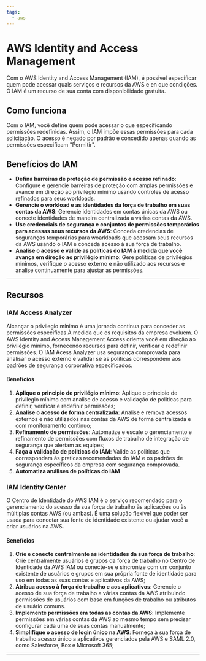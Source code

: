 ```yaml
---
tags:
  - aws
---
```


# AWS Identity and Access Management

Com o AWS Identity and Access Management (IAM), é possivel especificar quem pode acessar quais serviços e recursos da AWS e en que condições. O IAM é um recurso de sua conta com disponibilidade gratuita.

## Como funciona
Com o IAM,  você define quem pode acessar o que especificando permissões redefinidas. Assim, o IAM impõe essas permissões para cada solicitação. O acesso é negado por padrão e concedido apenas quando as permissões especificam "Permitir".

## Benefícios do IAM
- **Defina barreiras de proteção de permissão e acesso refinado**: Configure e gerencie barreiras de proteção com amplas permissões e avance em direção ao privilegio mínimo usando controles de acesso refinados para seus workloads. 
- **Gerencie o workload e as identidades da força de trabalho em suas contas da AWS**: Gerencie identidades em contas únicas da AWS ou conecte identidades de maneira centralizada a várias contas da AWS.
- **Use credenciais de segurança e conjuntos de permissões temporários para acessas seus recursos da AWS**: Conceda credencias de seguranças temporárias para woarkloads que acessam seus recursos da AWS usando o IAM e conceda acesso à sua força de trabalho. 
- **Analise o acesso e valide as políticas do IAM à medida que você avança em direção ao privilégio mínimo**: Gere politicas de privilégios mínimos, verifique o acesso externo e não utilizado aos recursos e analise continuamente para ajustar as permissões.

---
## Recursos 
### IAM Access Analyzer

Alcançar o privilegio mínimo é uma jornada continua para conceder as permissões especificas À medida que os requisitos da empresa evoluem. O AWS Identity and Access Management Access orienta você em direção ao privilégio mínimo, fornecendo recursos para definir, verificar e redefinir permissões. O IAM Acess Analyzer usa segurança comprovada para analisar o acesso externo e validar se as politicas correspondem aos padrões de segurança corporativa especificados.

#### Benefícios
1. **Aplique o principio de privilégio mínimo**: Aplique o principio de privilegio mínimo com analise de acesso e validação de politicas para definir, verificar e redefinir permissões;
2. **Analise o acesso de forma centralizada**: Analise e remova acessos externos e não utilizados nas contas da AWS de forma centralizada e com monitoramento continuo; 
3. **Refinamento de permissões**: Automatize e escale o gerenciamento e refinamento de permissões com fluxos de trabalho de integração de segurança que alertam as equipes; 
4. **Faça a validação de politicas do IAM**: Valide as politicas que correspondam às praticas recomendadas do IAM e os padrões de segurança específicos da empresa com segurança comprovada. 
6. **Automatiza análises de políticas do IAM**

### IAM Identity Center

O Centro de Identidade do AWS IAM é o serviço recomendado para o gerenciamento do acesso da sua força de trabalho às aplicações ou às múltiplas contas AWS (ou ambas). É uma solução flexível que poder ser usada para conectar sua fonte de identidade existente ou ajudar você a criar usuários na AWS.

#### Benefícios 
1. **Crie e conecte centralmente as identidades da sua força de trabalho**: Crie centralmente usuários e grupos da força de trabalho no Centro de Identidade da AWS IAM ou conecte-se e sincronize com um conjunto existente de usuários e grupos em sua própria fonte de identidade para uso em todas as suas contas e aplicativos da AWS;
2. **Atribua acesso à força de trabalho e aos aplicativos**: Gerencie o acesso de sua força de trabalho a várias contas da AWS atribuindo permissões de usuários com base em funções de trabalho ou atributos de usuário comuns.
3. **Implemente permissões em todas as contas da AWS**: Implemente permissões em várias contas da AWS ao mesmo tempo sem precisar configurar cada uma de suas contas manualmente;
4. **Simplifique o acesso de login único na AWS**: Forneça à sua força de trabalho acesso único a aplicativos gerenciados pela AWS e SAML 2.0, como Salesforce, Box e Microsoft 365;
---


